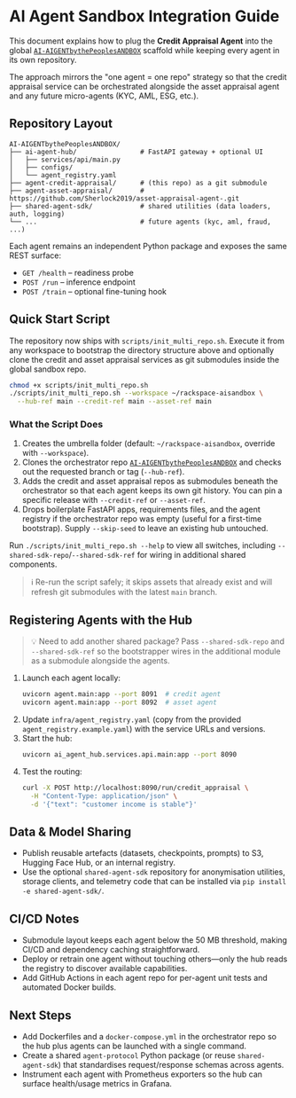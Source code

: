 # AI Agent Sandbox Integration Guide

This document explains how to plug the **Credit Appraisal Agent** into the global
[`AI-AIGENTbythePeoplesANDBOX`](https://github.com/Sherlock2019/AI-AIGENTbythePeoplesANDBOX.git)
scaffold while keeping every agent in its own repository.

The approach mirrors the "one agent = one repo" strategy so that the credit
appraisal service can be orchestrated alongside the asset appraisal agent and
any future micro-agents (KYC, AML, ESG, etc.).

## Repository Layout

```text
AI-AIGENTbythePeoplesANDBOX/
├── ai-agent-hub/                # FastAPI gateway + optional UI
│   ├── services/api/main.py
│   ├── configs/
│   └── agent_registry.yaml
├── agent-credit-appraisal/      # (this repo) as a git submodule
├── agent-asset-appraisal/       # https://github.com/Sherlock2019/asset-appraisal-agent-.git
├── shared-agent-sdk/            # shared utilities (data loaders, auth, logging)
└── ...                          # future agents (kyc, aml, fraud, ...)
```

Each agent remains an independent Python package and exposes the same REST
surface:

- `GET /health` – readiness probe
- `POST /run` – inference endpoint
- `POST /train` – optional fine-tuning hook

## Quick Start Script

The repository now ships with `scripts/init_multi_repo.sh`.  Execute it from any
workspace to bootstrap the directory structure above and optionally clone the
credit and asset appraisal services as git submodules inside the global
sandbox repo.

```bash
chmod +x scripts/init_multi_repo.sh
./scripts/init_multi_repo.sh --workspace ~/rackspace-aisandbox \
  --hub-ref main --credit-ref main --asset-ref main
```

### What the Script Does

1. Creates the umbrella folder (default: `~/rackspace-aisandbox`, override with
   `--workspace`).
2. Clones the orchestrator repo
   [`AI-AIGENTbythePeoplesANDBOX`](https://github.com/Sherlock2019/AI-AIGENTbythePeoplesANDBOX.git)
   and checks out the requested branch or tag (`--hub-ref`).
3. Adds the credit and asset appraisal repos as submodules beneath the
   orchestrator so that each agent keeps its own git history. You can pin a
   specific release with `--credit-ref` or `--asset-ref`.
4. Drops boilerplate FastAPI apps, requirements files, and the agent registry if
   the orchestrator repo was empty (useful for a first-time bootstrap). Supply
   `--skip-seed` to leave an existing hub untouched.

Run `./scripts/init_multi_repo.sh --help` to view all switches, including
`--shared-sdk-repo`/`--shared-sdk-ref` for wiring in additional shared
components.

> ℹ️  Re-run the script safely; it skips assets that already exist and will
> refresh git submodules with the latest `main` branch.

## Registering Agents with the Hub

> 💡 Need to add another shared package? Pass `--shared-sdk-repo` and
> `--shared-sdk-ref` so the bootstrapper wires in the additional module as a
> submodule alongside the agents.

1. Launch each agent locally:
   ```bash
   uvicorn agent.main:app --port 8091  # credit agent
   uvicorn agent.main:app --port 8092  # asset agent
   ```
2. Update `infra/agent_registry.yaml` (copy from the provided
   `agent_registry.example.yaml`) with the service URLs and versions.
3. Start the hub:
   ```bash
   uvicorn ai_agent_hub.services.api.main:app --port 8090
   ```
4. Test the routing:
   ```bash
   curl -X POST http://localhost:8090/run/credit_appraisal \
     -H "Content-Type: application/json" \
     -d '{"text": "customer income is stable"}'
   ```

## Data & Model Sharing

- Publish reusable artefacts (datasets, checkpoints, prompts) to S3, Hugging
  Face Hub, or an internal registry.
- Use the optional `shared-agent-sdk` repository for anonymisation utilities,
  storage clients, and telemetry code that can be installed via
  `pip install -e shared-agent-sdk/`.

## CI/CD Notes

- Submodule layout keeps each agent below the 50 MB threshold, making CI/CD and
  dependency caching straightforward.
- Deploy or retrain one agent without touching others—only the hub reads the
  registry to discover available capabilities.
- Add GitHub Actions in each agent repo for per-agent unit tests and automated
  Docker builds.

## Next Steps

- Add Dockerfiles and a `docker-compose.yml` in the orchestrator repo so the hub
  plus agents can be launched with a single command.
- Create a shared `agent-protocol` Python package (or reuse
  `shared-agent-sdk`) that standardises request/response schemas across agents.
- Instrument each agent with Prometheus exporters so the hub can surface
  health/usage metrics in Grafana.
